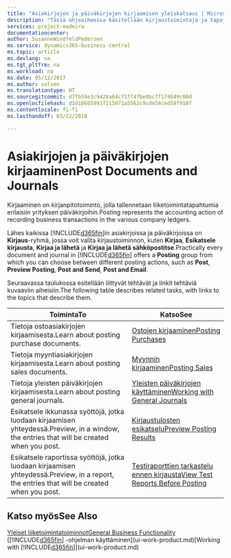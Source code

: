 ```yaml
---
title: "Asiakirjojen ja päiväkirjojen kirjaamisen yleiskatsaus | Microsoft Docs"
description: "Tässä ohjeaiheessa käsitellään kirjaustoimintoja ja tapoja, joilla voit kirjata asiakirjat ja päiväkirjat."
services: project-madeira
documentationcenter: 
author: SusanneWindfeldPedersen
ms.service: dynamics365-business-central
ms.topic: article
ms.devlang: na
ms.tgt_pltfrm: na
ms.workload: na
ms.date: 05/12/2017
ms.author: solsen
ms.translationtype: HT
ms.sourcegitcommit: d7fb34e1c9428a64c71ff47be8bcff174649c00d
ms.openlocfilehash: d1d10605991f215971a5562c9cde54ced59f9107
ms.contentlocale: fi-fi
ms.lasthandoff: 03/22/2018

---
```

# <a name="post-documents-and-journals"></a><span data-ttu-id="3c6a0-103">Asiakirjojen ja päiväkirjojen kirjaaminen</span><span class="sxs-lookup"><span data-stu-id="3c6a0-103">Post Documents and Journals</span></span>
<span data-ttu-id="3c6a0-104">Kirjaaminen on kirjanpitotoiminto, jolla tallennetaan liiketoimintatapahtumia erilaisiin yrityksen päiväkirjoihin.</span><span class="sxs-lookup"><span data-stu-id="3c6a0-104">Posting represents the accounting action of recording business transactions in the various company ledgers.</span></span>

<span data-ttu-id="3c6a0-105">Lähes kaikissa [!INCLUDE[d365fin](includes/d365fin_md.md)]in asiakirjoissa ja päiväkirjoissa on **Kirjaus**-ryhmä, jossa voit valita kirjaustoiminnon, kuten **Kirjaa**, **Esikatsele kirjausta**, **Kirjaa ja lähetä** ja **Kirjaa ja lähetä sähköpostitse**.</span><span class="sxs-lookup"><span data-stu-id="3c6a0-105">Practically every document and journal in [!INCLUDE[d365fin](includes/d365fin_md.md)] offers a **Posting** group from which you can choose between different posting actions, such as **Post**, **Preview Posting**, **Post and Send**, **Post and Email**.</span></span>

<span data-ttu-id="3c6a0-106">Seuraavassa taulukossa esitellään liittyvät tehtävät ja linkit tehtäviä kuvaaviin aiheisiin.</span><span class="sxs-lookup"><span data-stu-id="3c6a0-106">The following table describes related tasks, with links to the topics that describe them.</span></span>

| <span data-ttu-id="3c6a0-107">Toiminta</span><span class="sxs-lookup"><span data-stu-id="3c6a0-107">To</span></span> | <span data-ttu-id="3c6a0-108">Katso</span><span class="sxs-lookup"><span data-stu-id="3c6a0-108">See</span></span> |
| --- | --- |
| <span data-ttu-id="3c6a0-109">Tietoja ostoasiakirjojen kirjaamisesta.</span><span class="sxs-lookup"><span data-stu-id="3c6a0-109">Learn about posting purchase documents.</span></span> |[<span data-ttu-id="3c6a0-110">Ostojen kirjaaminen</span><span class="sxs-lookup"><span data-stu-id="3c6a0-110">Posting Purchases</span></span>](ui-post-purchases.md) |
| <span data-ttu-id="3c6a0-111">Tietoja myyntiasiakirjojen kirjaamisesta.</span><span class="sxs-lookup"><span data-stu-id="3c6a0-111">Learn about posting sales documents.</span></span> |[<span data-ttu-id="3c6a0-112">Myynnin kirjaaminen</span><span class="sxs-lookup"><span data-stu-id="3c6a0-112">Posting Sales</span></span>](ui-post-sales.md) |
| <span data-ttu-id="3c6a0-113">Tietoja yleisten päiväkirjojen kirjaamisesta.</span><span class="sxs-lookup"><span data-stu-id="3c6a0-113">Learn about posting general journals.</span></span> |[<span data-ttu-id="3c6a0-114">Yleisten päiväkirjojen käyttäminen</span><span class="sxs-lookup"><span data-stu-id="3c6a0-114">Working with General Journals</span></span>](ui-work-general-journals.md) |
| <span data-ttu-id="3c6a0-115">Esikatsele ikkunassa syöttöjä, jotka luodaan kirjaamisen yhteydessä.</span><span class="sxs-lookup"><span data-stu-id="3c6a0-115">Preview, in a window, the entries that will be created when you post.</span></span> |[<span data-ttu-id="3c6a0-116">Kirjaustulosten esikatselu</span><span class="sxs-lookup"><span data-stu-id="3c6a0-116">Preview Posting Results</span></span>](ui-how-preview-post-results.md) |
| <span data-ttu-id="3c6a0-117">Esikatsele raportissa syöttöjä, jotka luodaan kirjaamisen yhteydessä.</span><span class="sxs-lookup"><span data-stu-id="3c6a0-117">Preview, in a report, the entries that will be created when you post.</span></span> |[<span data-ttu-id="3c6a0-118">Testiraporttien tarkastelu ennen kirjausta</span><span class="sxs-lookup"><span data-stu-id="3c6a0-118">View Test Reports Before Posting</span></span>](ui-how-view-test-reports-posting.md) |

## <a name="see-also"></a><span data-ttu-id="3c6a0-119">Katso myös</span><span class="sxs-lookup"><span data-stu-id="3c6a0-119">See Also</span></span>
[<span data-ttu-id="3c6a0-120">Yleiset liiketoimintatoiminnot</span><span class="sxs-lookup"><span data-stu-id="3c6a0-120">General Business Functionality</span></span>](ui-across-business-areas.md)  
<span data-ttu-id="3c6a0-121">[[!INCLUDE[d365fin](includes/d365fin_md.md)] -ohjelman käyttäminen](ui-work-product.md)</span><span class="sxs-lookup"><span data-stu-id="3c6a0-121">[Working with [!INCLUDE[d365fin](includes/d365fin_md.md)]](ui-work-product.md)</span></span>


